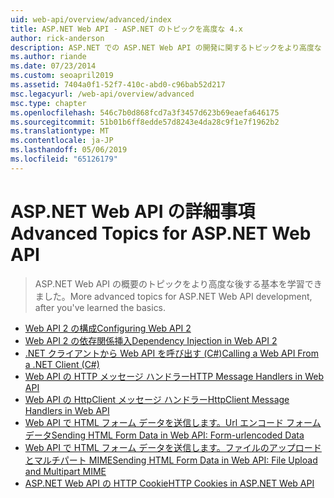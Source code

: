 ```yaml
---
uid: web-api/overview/advanced/index
title: ASP.NET Web API - ASP.NET のトピックを高度な 4.x
author: rick-anderson
description: ASP.NET での ASP.NET Web API の開発に関するトピックをより高度な 4.x では後、基本を学習できました。
ms.author: riande
ms.date: 07/23/2014
ms.custom: seoapril2019
ms.assetid: 7404a0f1-52f7-410c-abd0-c96bab52d217
msc.legacyurl: /web-api/overview/advanced
msc.type: chapter
ms.openlocfilehash: 546c7b0d868fcd7a3f3457d623b69eaefa646175
ms.sourcegitcommit: 51b01b6ff8edde57d8243e4da28c9f1e7f1962b2
ms.translationtype: MT
ms.contentlocale: ja-JP
ms.lasthandoff: 05/06/2019
ms.locfileid: "65126179"
---
```

# <a name="advanced-topics-for-aspnet-web-api"></a><span data-ttu-id="37a76-103">ASP.NET Web API の詳細事項</span><span class="sxs-lookup"><span data-stu-id="37a76-103">Advanced Topics for ASP.NET Web API</span></span>

> <span data-ttu-id="37a76-104">ASP.NET Web API の概要のトピックをより高度な後する基本を学習できました。</span><span class="sxs-lookup"><span data-stu-id="37a76-104">More advanced topics for ASP.NET Web API development, after you've learned the basics.</span></span>

- [<span data-ttu-id="37a76-105">Web API 2 の構成</span><span class="sxs-lookup"><span data-stu-id="37a76-105">Configuring Web API 2</span></span>](configuring-aspnet-web-api.md)
- [<span data-ttu-id="37a76-106">Web API 2 の依存関係挿入</span><span class="sxs-lookup"><span data-stu-id="37a76-106">Dependency Injection in Web API 2</span></span>](dependency-injection.md)
- [<span data-ttu-id="37a76-107">.NET クライアントから Web API を呼び出す (C#)</span><span class="sxs-lookup"><span data-stu-id="37a76-107">Calling a Web API From a .NET Client (C#)</span></span>](calling-a-web-api-from-a-net-client.md)
- [<span data-ttu-id="37a76-108">Web API の HTTP メッセージ ハンドラー</span><span class="sxs-lookup"><span data-stu-id="37a76-108">HTTP Message Handlers in Web API</span></span>](http-message-handlers.md)
- [<span data-ttu-id="37a76-109">Web API の HttpClient メッセージ ハンドラー</span><span class="sxs-lookup"><span data-stu-id="37a76-109">HttpClient Message Handlers in Web API</span></span>](httpclient-message-handlers.md)
- [<span data-ttu-id="37a76-110">Web API で HTML フォーム データを送信します。Url エンコード フォーム データ</span><span class="sxs-lookup"><span data-stu-id="37a76-110">Sending HTML Form Data in Web API: Form-urlencoded Data</span></span>](sending-html-form-data-part-1.md)
- [<span data-ttu-id="37a76-111">Web API で HTML フォーム データを送信します。ファイルのアップロードとマルチパート MIME</span><span class="sxs-lookup"><span data-stu-id="37a76-111">Sending HTML Form Data in Web API: File Upload and Multipart MIME</span></span>](sending-html-form-data-part-2.md)
- [<span data-ttu-id="37a76-112">ASP.NET Web API の HTTP Cookie</span><span class="sxs-lookup"><span data-stu-id="37a76-112">HTTP Cookies in ASP.NET Web API</span></span>](http-cookies.md)
